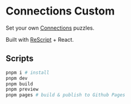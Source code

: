 # Connections Custom

Set your own [Connections](https://www.nytimes.com/games/connections) puzzles.

Built with [ReScript](https://rescript-lang.org/) + React.

## Scripts

```sh
pnpm i # install
pnpm dev
pnpm build
pnpm preview
pnpm pages # build & publish to Github Pages
```
